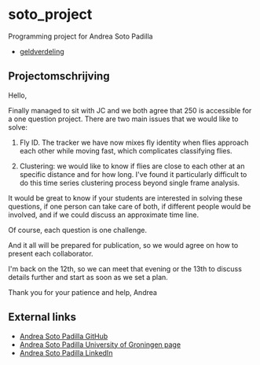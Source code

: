 # soto_project

Programming project for Andrea Soto Padilla

 * [geldverdeling](geldverdeling.md)

## Projectomschrijving

Hello,

Finally managed to sit with JC and we both agree that 250 is accessible for a one question project. There are two main issues that we would like to solve:

1. Fly ID. The tracker we have now mixes fly identity when flies approach each other while moving fast, which complicates classifying flies.

2. Clustering: we would like to know if flies are close to each other at an specific distance and for how long. I've found it particularly difficult to do this time series clustering process beyond single frame analysis.

It would be great to know if your students are interested in solving these questions, if one person can take care of both, if different people would be involved, and if we could discuss an approximate time line.

Of course, each question is one challenge.

And it all will be prepared for publication, so we would agree on how to present each collaborator.

I'm back on the 12th, so we can meet that evening or the 13th to discuss details further and start as soon as we set a plan.


Thank you for your patience and help,
Andrea


## External links

 * [Andrea Soto Padilla GitHub](https://github.com/asotopadilla)
 * [Andrea Soto Padilla University of Groningen page](http://www.rug.nl/staff/a.soto.padilla)
 * [Andrea Soto Padilla LinkedIn](https://www.linkedin.com/in/andreasotopadilla)

